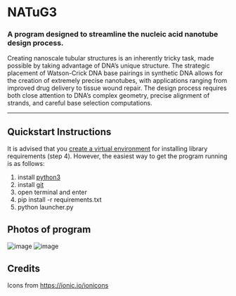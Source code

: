 # NATuG3
### A program designed to streamline the nucleic acid nanotube design process.

Creating nanoscale tubular structures is an inherently tricky task, made possible by taking advantage of DNA’s unique structure. The strategic placement of Watson-Crick DNA base pairings in synthetic DNA allows for the creation of extremely precise nanotubes, with applications ranging from improved drug delivery to tissue wound repair. The design process requires both close attention to DNA’s complex geometry, precise alignment of strands, and careful base selection computations.

<hr>

## Quickstart Instructions
It is advised that you [create a virtual environment](https://docs.python.org/3/library/venv.html) for installing library requirements (step 4). However, the easiest way to get the program running is as follows:
1) install [python3](https://www.python.org/downloads/)
2) install [git](https://git-scm.com/downloads)
3) open terminal and enter
4) pip install -r requirements.txt
5) python launcher.py

## Photos of program
![image](https://user-images.githubusercontent.com/108041238/203201243-f633ce8e-94ce-4f30-aa51-4a84f177c3b9.png)
![image](https://user-images.githubusercontent.com/108041238/203203049-df2e7c59-3c79-4f1d-ad81-e98e295e818e.png)

## Credits

Icons from https://ionic.io/ionicons

